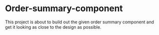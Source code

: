 # Order-summary-component
This project is about to build out the given order summary component and get it looking as close to the design as possible.
